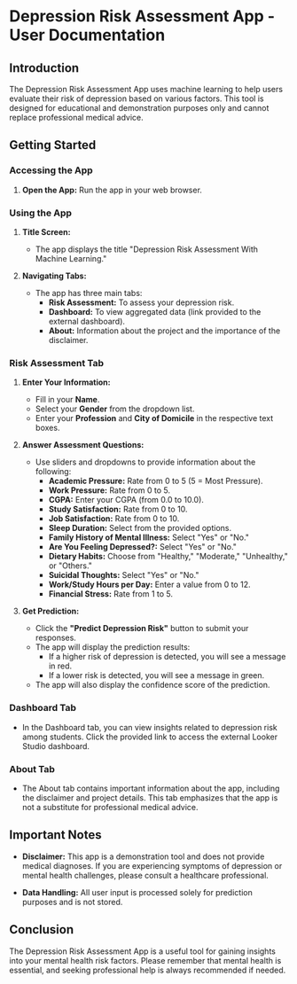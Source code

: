 # Depression Risk Assessment App - User Documentation

## Introduction

The Depression Risk Assessment App uses machine learning to help users evaluate their risk of depression based on various factors. This tool is designed for educational and demonstration purposes only and cannot replace professional medical advice.

## Getting Started

### Accessing the App

1. **Open the App:** Run the app in your web browser.

### Using the App

1. **Title Screen:**
   - The app displays the title "Depression Risk Assessment With Machine Learning."

2. **Navigating Tabs:**
   - The app has three main tabs:
     - **Risk Assessment:** To assess your depression risk.
     - **Dashboard:** To view aggregated data (link provided to the external dashboard).
     - **About:** Information about the project and the importance of the disclaimer.

### Risk Assessment Tab

1. **Enter Your Information:**
   - Fill in your **Name**.
   - Select your **Gender** from the dropdown list.
   - Enter your **Profession** and **City of Domicile** in the respective text boxes.

2. **Answer Assessment Questions:**
   - Use sliders and dropdowns to provide information about the following:
     - **Academic Pressure:** Rate from 0 to 5 (5 = Most Pressure).
     - **Work Pressure:** Rate from 0 to 5.
     - **CGPA:** Enter your CGPA (from 0.0 to 10.0).
     - **Study Satisfaction:** Rate from 0 to 10.
     - **Job Satisfaction:** Rate from 0 to 10.
     - **Sleep Duration:** Select from the provided options.
     - **Family History of Mental Illness:** Select "Yes" or "No."
     - **Are You Feeling Depressed?:** Select "Yes" or "No."
     - **Dietary Habits:** Choose from "Healthy," "Moderate," "Unhealthy," or "Others."
     - **Suicidal Thoughts:** Select "Yes" or "No."
     - **Work/Study Hours per Day:** Enter a value from 0 to 12.
     - **Financial Stress:** Rate from 1 to 5.

3. **Get Prediction:**
   - Click the **"Predict Depression Risk"** button to submit your responses.
   - The app will display the prediction results:
     - If a higher risk of depression is detected, you will see a message in red.
     - If a lower risk is detected, you will see a message in green.
   - The app will also display the confidence score of the prediction.

### Dashboard Tab

- In the Dashboard tab, you can view insights related to depression risk among students. Click the provided link to access the external Looker Studio dashboard.

### About Tab

- The About tab contains important information about the app, including the disclaimer and project details. This tab emphasizes that the app is not a substitute for professional medical advice.

## Important Notes

- **Disclaimer:** This app is a demonstration tool and does not provide medical diagnoses. If you are experiencing symptoms of depression or mental health challenges, please consult a healthcare professional.

- **Data Handling:** All user input is processed solely for prediction purposes and is not stored.

## Conclusion

The Depression Risk Assessment App is a useful tool for gaining insights into your mental health risk factors. Please remember that mental health is essential, and seeking professional help is always recommended if needed.
